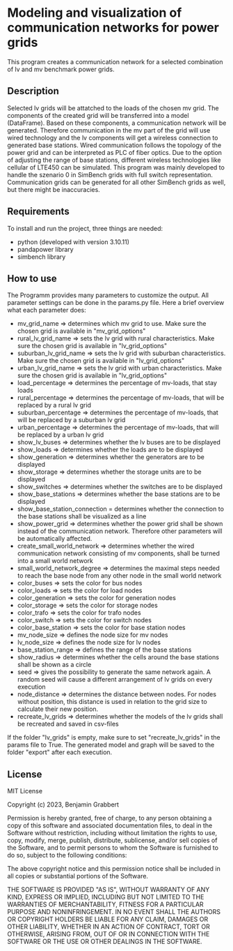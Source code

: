 # Modeling and visualization of communication networks for power grids

This program creates a communication network for a selected combination of lv and mv benchmark power grids.


## Description
Selected lv grids will be attatched to the loads of the chosen mv grid. The components of the created grid will be transferred into a model (DataFrame). Based on these components, a communication network will be generated. Therefore communication in the mv part of the grid will use wired technology and the lv components will get a wireless connection to generated base stations. Wired communication follows the topology of the power grid and can be interpreted as PLC of fiber optics. Due to the option of adjusting the range of base stations, different wireless technologies like cellular of LTE450 can be simulated. This program was mainly developed to handle the szenario 0 in SimBench grids with full switch representation. Communication grids can be generated for all other SimBench grids as well, but there might be inaccuracies.   


## Requirements
To install and run the project, three things are needed:
- python (developed with version 3.10.11)
- pandapower library 
- simbench library


## How to use
The Programm provides many parameters to customize the output. All parameter settings can be done in the params.py file. Here a brief overview what each parameter does:
- mv_grid_name => determines which mv grid to use. Make sure the chosen grid is available in "mv_grid_options"
- rural_lv_grid_name => sets the lv grid with rural characteristics. Make sure the chosen grid is available in "lv_grid_options"
- suburban_lv_grid_name => sets the lv grid with suburban characteristics. Make sure the chosen grid is available in "lv_grid_options"
- urban_lv_grid_name => sets the lv grid with urban characteristics. Make sure the chosen grid is available in "lv_grid_options"
- load_percentage => determines the percentage of mv-loads, that stay loads
- rural_percentage => determines the percentage of mv-loads, that will be replaced by a rural lv grid
- suburban_percentage => determines the percentage of mv-loads, that will be replaced by a suburban lv grid
- urban_percentage => determines the percentage of mv-loads, that will be replaced by a urban lv grid
- show_lv_buses => determines whether the lv buses are to be displayed
- show_loads => determines whether the loads are to be displayed
- show_generation => determines whether the generators are to be displayed
- show_storage => determines whether the storage units are to be displayed
- show_switches => determines whether the switches are to be displayed
- show_base_stations => determines whether the base stations are to be displayed
- show_base_station_connection = determines whether the connection to the base stations shall be visualized as a line
- show_power_grid => determines whether the power grid shall be shown instead of the communication network. Therefore other parameters will be automatically affected.
- create_small_world_network => determines whether the wired communication network consisting of mv components, shall be turned into a small world network
- small_world_network_degree => determines the maximal steps needed to reach the base node from any other node in the small world network
- color_buses => sets the color for bus nodes
- color_loads => sets the color for load nodes
- color_generation => sets the color for generation nodes
- color_storage => sets the color for storage nodes
- color_trafo => sets the color for trafo nodes
- color_switch => sets the color for switch nodes
- color_base_station => sets the color for base station nodes
- mv_node_size => defines the node size for mv nodes
- lv_node_size => defines the node size for lv nodes
- base_station_range => defines the range of the base stations
- show_radius => determines whether the cells around the base stations shall be shown as a circle
- seed => gives the possibility to generate the same network again. A random seed will cause a different arrangement of lv grids on every execution
- node_distance => determines the distance between nodes. For nodes without position, this distance is used in relation to the grid size to calculate their new position.
- recreate_lv_grids => determines whether the models of the lv grids shall be recreated and saved in csv-files

If the folder "lv_grids" is empty, make sure to set "recreate_lv_grids" in the params file to True. The generated model and graph will be saved to the folder "export" after each execution. 


## License
MIT License

Copyright (c) 2023, Benjamin Grabbert

Permission is hereby granted, free of charge, to any person obtaining a copy
of this software and associated documentation files, to deal
in the Software without restriction, including without limitation the rights
to use, copy, modify, merge, publish, distribute, sublicense, and/or sell
copies of the Software, and to permit persons to whom the Software is
furnished to do so, subject to the following conditions:

The above copyright notice and this permission notice shall be included in all
copies or substantial portions of the Software.

THE SOFTWARE IS PROVIDED "AS IS", WITHOUT WARRANTY OF ANY KIND, EXPRESS OR
IMPLIED, INCLUDING BUT NOT LIMITED TO THE WARRANTIES OF MERCHANTABILITY,
FITNESS FOR A PARTICULAR PURPOSE AND NONINFRINGEMENT. IN NO EVENT SHALL THE
AUTHORS OR COPYRIGHT HOLDERS BE LIABLE FOR ANY CLAIM, DAMAGES OR OTHER
LIABILITY, WHETHER IN AN ACTION OF CONTRACT, TORT OR OTHERWISE, ARISING FROM,
OUT OF OR IN CONNECTION WITH THE SOFTWARE OR THE USE OR OTHER DEALINGS IN THE
SOFTWARE.


